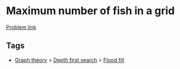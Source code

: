 # Maximum number of fish in a grid

[Problem link](https://leetcode.com/problems/maximum-number-of-fish-in-a-grid/)

## Tags

* [Graph theory](/README.md#Graph_theory) > [Depth first search](/README.md#Graph_theory-Depth_first_search) > [Flood fill](/README.md#Graph_theory-Depth_first_search-Flood_fill)
